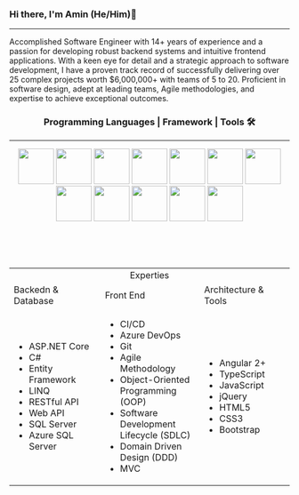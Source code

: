 ### Hi there, I'm Amin (He/Him)👋
---
Accomplished Software Engineer with 14+ years of experience and a passion for developing robust backend systems and intuitive frontend applications. With a keen eye for detail and a strategic approach to software development, I have a proven track record of successfully delivering over 25 complex projects worth $6,000,000+ with teams of 5 to 20. Proficient in software design, adept at leading teams, Agile methodologies, and expertise to achieve exceptional outcomes.

<h3 align="center">Programming Languages | Framework | Tools 🛠️</h3> 
<hr>
<div align=center>
  <img src="https://github.com/aminseifoori/aminseifoori/assets/44426704/62944862-7ace-433e-8ab9-48778dd02098" hieght="64" width="64">
  <img src="https://github.com/aminseifoori/aminseifoori/assets/44426704/10514071-9352-45ec-aea5-e773dc5c400e" hieght="64" width="64">
  <img src="https://github.com/aminseifoori/aminseifoori/assets/44426704/9c92845c-d2ff-4807-8aa3-506b716024c1" hieght="64" width="64">
  <img src="https://github.com/aminseifoori/aminseifoori/assets/44426704/647a9337-75a0-45c4-a1a8-8383b314c7c0" hieght="64" width="64">
  <img src="https://github.com/aminseifoori/aminseifoori/assets/44426704/826b3cdb-92c5-4799-831d-c7d40664ff59" hieght="64" width="64">
  <img src="https://github.com/aminseifoori/aminseifoori/assets/44426704/337fe303-8189-48fa-b4c0-9e2df078309b" hieght="64" width="64">
  <img src="https://github.com/aminseifoori/aminseifoori/assets/44426704/27a14327-1b01-4adc-b232-0a3e51cc25cf" hieght="64" width="64">
  <img src="https://github.com/aminseifoori/aminseifoori/assets/44426704/3a3fa6c7-9492-4fd5-903c-68d5bbb9925e" hieght="64" width="64">
  <img src="https://github.com/aminseifoori/aminseifoori/assets/44426704/286c6f15-93c1-46a4-b3a6-d78c7c4d0bbf" hieght="64" width="64">
  <img src="https://github.com/aminseifoori/aminseifoori/assets/44426704/b887cb21-a280-4f4a-b346-c40f167e2151" hieght="64" width="64">
  <img src="https://github.com/aminseifoori/aminseifoori/assets/44426704/dfc9836a-836e-4654-a407-27a2d05d92c5" hieght="64" width="64">
  <img src="https://github.com/aminseifoori/aminseifoori/assets/44426704/95b37925-d0a5-43e1-9b9a-08c8fef673b0" hieght="64" width="64">
</div>

<br><br><br>

<table width="500" align="center" >
  <tr>
    <td colspan="3" align="center">Experties</td>
  </tr>
  <tr>
    <td>Backedn & Database</td>
    <td>Front End</td>
    <td>Architecture & Tools</td>
  </tr>
  <tr>
    <td width="350">
      <ul>
        <li>ASP.NET Core</li>
        <li>C#</li>
        <li>Entity Framework</li>
        <li>LINQ</li>
        <li>RESTful API</li>
        <li>Web API</li>
        <li>SQL Server</li>
        <li>Azure SQL Server</li>
      </ul>
    </td>
    <td width="350"> 
      <ul>
        <li>CI/CD</li>
        <li>Azure DevOps</li>
        <li>Git</li>
        <li>Agile Methodology</li>
        <li>Object-Oriented Programming (OOP)</li>
        <li>Software Development Lifecycle (SDLC)</li>
        <li>Domain Driven Design (DDD)</li>
        <li>MVC</li>
      </ul>
    </td>
        <td width="350">
      <ul>
        <li>Angular 2+</li>
        <li>TypeScript</li>
        <li>JavaScript</li>
        <li>jQuery</li>
        <li>HTML5</li>
        <li>CSS3</li>
        <li>Bootstrap</li>
      </ul>
    </td>
  </tr>
</table>



